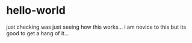 # hello-world
just checking
was just seeing how this works... i am novice to this but its good to get a hang of it... 
